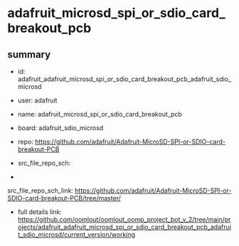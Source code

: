 # adafruit_microsd_spi_or_sdio_card_breakout_pcb
 
## summary 
* id: adafruit_adafruit_microsd_spi_or_sdio_card_breakout_pcb_adafruit_sdio_microsd
* user: adafruit
* name: adafruit_microsd_spi_or_sdio_card_breakout_pcb
* board: adafruit_sdio_microsd
* repo: https://github.com/adafruit/Adafruit-MicroSD-SPI-or-SDIO-card-breakout-PCB



* src_file_repo_sch: 
*
 src_file_repo_sch_link: https://github.com/adafruit/Adafruit-MicroSD-SPI-or-SDIO-card-breakout-PCB/tree/master/
* full details link: https://github.com/oomlout/oomlout_oomp_project_bot_v_2/tree/main/projects/adafruit_adafruit_microsd_spi_or_sdio_card_breakout_pcb_adafruit_sdio_microsd/current_version/working  






